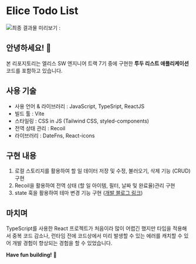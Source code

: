 # Elice Todo List

![최종 결과물 미리보기 :](/src/asset-project-preview.gif)

## 안녕하세요! 👋

본 리포지토리는 엘리스 SW 엔지니어 트랙 7기 중에 구현한 **투두 리스트 애플리케이션** 코드를 포함하고 있습니다.

## 사용 기술
- 사용 언어 & 라이브러리 : JavaScript, TypeSript, ReactJS 
- 빌드 툴 : Vite
- 스타일링 : CSS in JS (Tailwind CSS, styled-components)
- 전역 상태 관리 : Recoil
- 라이브러리 : DateFns, React-icons

## 구현 내용

1. 로컬 스토리지를 활용하여 할 일 데이터 저장 및 수정, 불러오기, 삭제 기능 (CRUD) 구현
2. Recoil을 활용하여 전역 상태 (할 일 아이템, 필터, 날짜 및 완료율)관리 구현
3. state 훅을 활용하여 테마 변경 기능 구현 ([개발 블로그 링크](https://ji-hoon.github.io/blog/implement-theme-switcher-with-css-state-hook))

## 마치며

TypeScript를 사용한 React 프로젝트가 처음이라 많이 어렵긴 했지만 타입을 적용해서 중복 코드 감소나, 런타임 전에 코드상에서 미리 발생할 수 있는 에러를 캐치할 수 있어 개발 경험이 향상되는 경험을 할 수 있었습니다.

**Have fun building!** 🚀
